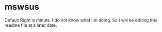 mswsus
======

Default
Right is minute. I do not know what I.m doing. So I will be editing this readme file at a later date.
